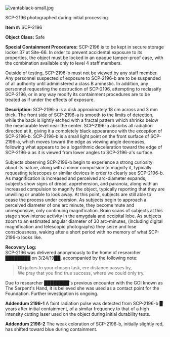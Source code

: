 ![vantablack-small.jpg](http://scp-wiki.wdfiles.com/local--files/scp-2196/vantablack-small.jpg)

SCP-2196 photographed during initial processing.

**Item #:** SCP-2196

**Object Class:** Safe

**Special Containment Procedures:** SCP-2196 is to be kept in secure storage locker 37 at Site-66. In order to prevent accidental exposure to its properties, the object must be locked in an opaque tamper-proof case, with the combination available only to level 4 staff members.

Outside of testing, SCP-2196-b must not be viewed by any staff member. Any personnel suspected of exposure to SCP-2196-b are to be suspended of all authority until administered a class B amnestic. In addition, any personnel requesting the destruction of SCP-2196, attempting to reclassify SCP-2196, or in any way modify its containment procedures are to be treated as if under the effects of exposure.

**Description:** SCP-2196-a is a disk approximately 18 cm across and 3 mm thick. The front side of SCP-2196-a is smooth to the limits of detection, while the back is lightly etched with a fractal pattern which shrinks below the measurable level near the center. SCP-2196-a absorbs all radiation directed at it, giving it a completely black appearance with the exception of SCP-2196-b. SCP-2196-b is a small light point on the front surface of SCP-2196-a, which moves toward the edge as viewing angle decreases, following what appears to be a logarithmic deceleration toward the edge of SCP-2196-a as it is viewed from lower angles to SCP-2196-a's surface.

Subjects observing SCP-2196-b begin to experience a strong curiosity about its nature, along with a minor compulsion to magnify it, typically requesting telescopes or similar devices in order to clearly see SCP-2196-b. As magnification is increased and perceived arc-diameter expands, subjects show signs of dread, apprehension, and paranoia, along with an increased compulsion to magnify the object, typically reporting that they are unwilling or unable to look away. At this point, subjects are still able to cease the process under coersion. As subjects begin to approach a perceived diameter of one arc minute, they become mute and unresponsive, only continuing magnification. Brain scans of subjects at this stage show intense activity in the amygdala and occipital lobe. As subjects zoom to an estimated angular diameter of 30 arc-minutes, (including digital magnification and telescopic photographs) they seize and lose consciousness, waking after a short period with no memory of what SCP-2196-b looks like.

**Recovery Log:**  
SCP-2196 was delivered anonymously to the home of researcher ████████ on 3/24/19██, accompanied by the following note:

> Oh jailors to your chosen task, ere distance passes by,  
> We pray that you find true success, where we could only try.

Due to researcher ████████'s previous encounter with the GOI known as The Serpent's Hand, it is believed she was used as a contact point for the Foundation. Further investigation is ongoing.

**Addendum 2196-1** A faint radiation pulse was detected from SCP-2196-b █ years after initial containment, of a similar frequency to that of a high intensity cutting laser used on the object during initial durability tests.

**Addendum 2196-2** The weak coloration of SCP-2196-b, initially slightly red, has shifted toward blue during containment.